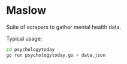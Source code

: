 # Maslow

Suite of scrapers to gather mental health data. 

Typical usage:

```bash
cd psychologytoday
go run psychologytoday.go > data.json
```
